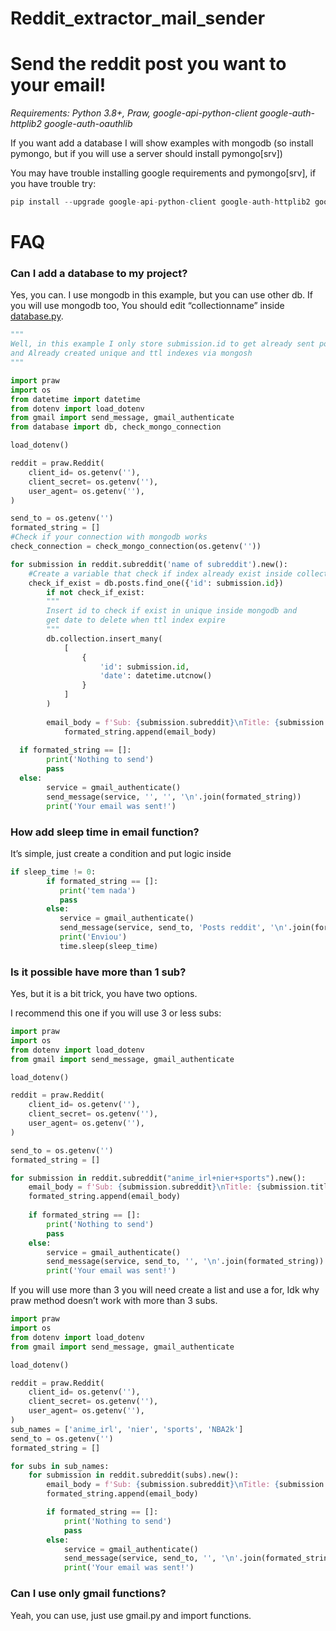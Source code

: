 # Reddit_extractor_mail_sender

Send the reddit post you want to your email!
=============================================

*Requirements: Python 3.8+, Praw, google-api-python-client google-auth-httplib2 google-auth-oauthlib*

If you want add a database I will show examples with mongodb (so install pymongo, but if you will use a server should install pymongo[srv])

You may have trouble installing google requirements and pymongo[srv], if you have trouble try:

```Python
pip install --upgrade google-api-python-client google-auth-httplib2 google-auth-oauthlib pymongo[srv]
```
# FAQ

### Can I add a database to my project?

Yes, you can. I use mongodb in this example, but you can use other db. If you will use mongodb too, You should edit  “collectionname” inside [database.py](http://database.py).

```Python
"""
Well, in this example I only store submission.id to get already sent posts in subreddit
and Already created unique and ttl indexes via mongosh 
"""

import praw
import os
from datetime import datetime
from dotenv import load_dotenv
from gmail import send_message, gmail_authenticate 
from database import db, check_mongo_connection

load_dotenv()

reddit = praw.Reddit(
    client_id= os.getenv(''),
    client_secret= os.getenv(''),
    user_agent= os.getenv(''),
)

send_to = os.getenv('')
formated_string = []
#Check if your connection with mongodb works
check_connection = check_mongo_connection(os.getenv(''))

for submission in reddit.subreddit('name of subreddit').new():  
    #Create a variable that check if index already exist inside collection
	check_if_exist = db.posts.find_one({'id': submission.id})
		if not check_if_exist:
		"""
		Insert id to check if exist in unique inside mongodb and 
		get date to delete when ttl index expire
		"""	
		db.collection.insert_many(
			[
				{
					'id': submission.id,
					'date': datetime.utcnow()
				}
			]	
		)
                           
		email_body = f'Sub: {submission.subreddit}\nTitle: {submission.title}\nLink: reddit.com/{submission.permalink}\n'
    		formated_string.append(email_body)
    
  if formated_string == []:
        print('Nothing to send')
        pass
  else:
        service = gmail_authenticate()
        send_message(service, '', '', '\n'.join(formated_string))
        print('Your email was sent!')
``` 
### How add sleep time in email function?

It’s simple, just create a condition and put logic inside

```Python
if sleep_time != 0:
        if formated_string == []:
           print('tem nada')
           pass
        else:
           service = gmail_authenticate()
           send_message(service, send_to, 'Posts reddit', '\n'.join(formated_string))
           print('Enviou')
           time.sleep(sleep_time)
```
### Is it possible have more than 1 sub?

Yes, but it is a bit trick, you have two options.

I recommend this one if you will use 3 or less subs:
```Python
import praw
import os
from dotenv import load_dotenv
from gmail import send_message, gmail_authenticate 

load_dotenv()

reddit = praw.Reddit(
    client_id= os.getenv(''),
    client_secret= os.getenv(''),
    user_agent= os.getenv(''),
)

send_to = os.getenv('')
formated_string = []

for submission in reddit.subreddit("anime_irl+nier+sports").new():  
    email_body = f'Sub: {submission.subreddit}\nTitle: {submission.title}\nLink: reddit.com/{submission.permalink}\n'
    formated_string.append(email_body)
    
    if formated_string == []:
        print('Nothing to send')
        pass
    else:
        service = gmail_authenticate()
        send_message(service, send_to, '', '\n'.join(formated_string))
        print('Your email was sent!')

```
If you will use more than 3 you will need create a list and use a for, Idk why praw method doesn’t work with more than 3 subs.
```Python
import praw
import os
from dotenv import load_dotenv
from gmail import send_message, gmail_authenticate 

load_dotenv()

reddit = praw.Reddit(
    client_id= os.getenv(''),
    client_secret= os.getenv(''),
    user_agent= os.getenv(''),
)
sub_names = ['anime_irl', 'nier', 'sports', 'NBA2k']
send_to = os.getenv('')
formated_string = []

for subs in sub_names:
    for submission in reddit.subreddit(subs).new():  
        email_body = f'Sub: {submission.subreddit}\nTitle: {submission.title}\nLink: reddit.com/{submission.permalink}\n'
        formated_string.append(email_body)

        if formated_string == []:
            print('Nothing to send')
            pass
        else:
            service = gmail_authenticate()
            send_message(service, send_to, '', '\n'.join(formated_string))
            print('Your email was sent!')
```
### Can I use only gmail functions?

Yeah, you can use, just use gmail.py and import functions.
